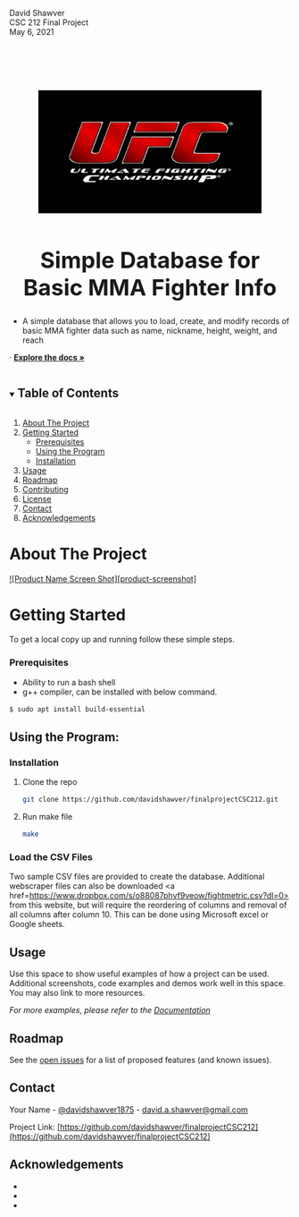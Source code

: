 
<p>David Shawver<br />
CSC 212 Final Project<br />
May 6, 2021<br />
</p>
<br />
<br />
<br />
<br />

<p align="center"><img src="https://github.com/DavidShawver/finalprojectCSC212/blob/master/download.jpg" width="400" height="220" alt="UFC Logo"></p>
<p align="center">
  <a href="https://github.com/davidshawver/finalprojectCSC212">
  </a>
</p>
  <h1 align="center" style="font-size:40px">Simple Database for Basic MMA Fighter Info</h1>

  <p align="left"><ul><li>
    A simple database that allows you to load, create, and modify records of basic MMA fighter data such as name, nickname, height, weight, and reach
  </li></ul>    ·
    <a align="center" href="https://github.com/davidshawver/finalprojectCSC212/"><strong>Explore the docs »</strong></a>
    <br />
  </p>
</p>



<!-- TABLE OF CONTENTS -->
<details open="open">
  <summary><h2 style="display: inline-block">Table of Contents</h2></summary>
  <ol>
    <li>
      <a href="#about-the-project">About The Project</a>
    </li>
    <li>
      <a href="#getting-started">Getting Started</a>
      <ul>
        <li><a href="#prerequisites">Prerequisites</a></li>
        <li><a href="#Using the Program">Using the Program</a></li>       
        <li><a href="#installation">Installation</a></li>
      </ul>
    </li>
    <li><a href="#usage">Usage</a></li>
    <li><a href="#roadmap">Roadmap</a></li>
    <li><a href="#contributing">Contributing</a></li>
    <li><a href="#license">License</a></li>
    <li><a href="#contact">Contact</a></li>
    <li><a href="#acknowledgements">Acknowledgements</a></li>
  </ol>
</details>



<!-- ABOUT THE PROJECT -->
# About The Project

[![Product Name Screen Shot][product-screenshot]](https://example.com)

<!-- GETTING STARTED -->
# Getting Started

To get a local copy up and running follow these simple steps.

### Prerequisites
*  Ability to run a bash shell
*  g++ compiler, can be installed with below command.
  ```sh
  $ sudo apt install build-essential
  ```

## Using the Program:

### Installation

1. Clone the repo
   ```sh
   git clone https://github.com/davidshawver/finalprojectCSC212.git
   ```
2. Run make file
   ```sh
   make
   ```
### Load the CSV Files

Two sample CSV files are provided to create the database.  Additional webscraper files can also be downloaded <a href=https://www.dropbox.com/s/o88087phvf9veow/fightmetric.csv?dl=0> from this website</a>, but will require the reordering of columns and removal of all columns after column 10.  This can be done using Microsoft excel or Google sheets.


<!-- USAGE EXAMPLES -->
## Usage

Use this space to show useful examples of how a project can be used. Additional screenshots, code examples and demos work well in this space. You may also link to more resources.

_For more examples, please refer to the [Documentation](https://example.com)_



<!-- ROADMAP -->
## Roadmap

See the [open issues](https://github.com/davidshawver/finalprojectCSC212/issues) for a list of proposed features (and known issues).


<!-- CONTACT -->
## Contact

Your Name - [@davidshawver1875](https://twitter.com/davidshawver1875) - david.a.shawver@gmail.com

Project Link: [https://github.com/davidshawver/finalprojectCSC212](https://github.com/davidshawver/finalprojectCSC212)



<!-- ACKNOWLEDGEMENTS -->
## Acknowledgements

* []()
* []()
* []()





<!-- MARKDOWN LINKS & IMAGES -->
<!-- https://www.markdownguide.org/basic-syntax/#reference-style-links -->
[contributors-shield]: https://img.shields.io/github/contributors/othneildrew/Best-README-Template.svg?style=flat-square
[contributors-url]: https://github.com/davidshawver/finalprojectCSC212/graphs/contributors
[linkedin-shield]: https://img.shields.io/badge/-LinkedIn-black.svg?style=for-the-badge&logo=linkedin&colorB=555
[linkedin-url]: https://linkedin.com/in/davidshawver

